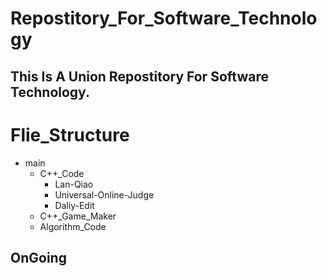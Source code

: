# Repostitory_For_Software_Technology
This Is A Union Repostitory For Software Technology.
---
# Flie_Structure
- main
  - C++_Code
    - Lan-Qiao
    - Universal-Online-Judge
    - Daliy-Edit
  - C++_Game_Maker
  - Algorithm_Code
## OnGoing

